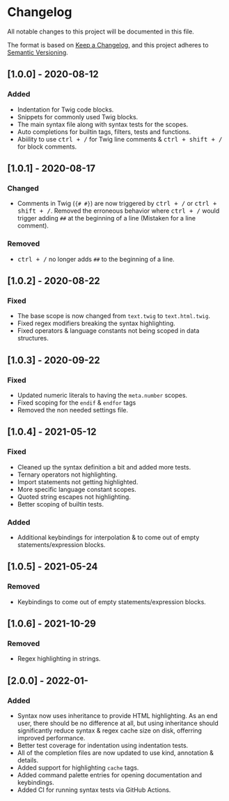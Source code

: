 # Changelog
All notable changes to this project will be documented in this file.

The format is based on [Keep a Changelog](https://keepachangelog.com/en/1.0.0/),
and this project adheres to [Semantic Versioning](https://semver.org/spec/v2.0.0.html).

## [1.0.0] - 2020-08-12
### Added
- Indentation for Twig code blocks.
- Snippets for commonly used Twig blocks.
- The main syntax file along with syntax tests for the scopes.
- Auto completions for builtin tags, filters, tests and functions. 
- Abiility to use <kbd>ctrl + /</kbd> for Twig line comments & <kbd>ctrl + shift + /</kbd> for block comments.

## [1.0.1] - 2020-08-17
### Changed
- Comments in Twig (`{# #}`) are now triggered by <kbd>ctrl + /</kbd> or <kbd>ctrl + shift + /</kbd>. Removed the erroneous behavior where <kbd>ctrl + /</kbd> would trigger adding `##` at the beginning of a line (Mistaken for a line comment).

### Removed
- <kbd>ctrl + /</kbd> no longer adds `##` to the beginning of a line.

## [1.0.2] - 2020-08-22
### Fixed
- The base scope is now changed from `text.twig` to `text.html.twig`.
- Fixed regex modifiers breaking the syntax highlighting.
- Fixed operators & language constants not being scoped in data structures.

## [1.0.3] - 2020-09-22
### Fixed
- Updated numeric literals to having the `meta.number` scopes.
- Fixed scoping for the `endif` & `endfor` tags
- Removed the non needed settings file.

## [1.0.4] - 2021-05-12
### Fixed
- Cleaned up the syntax definition a bit and added more tests.
- Ternary operators not highlighting.
- Import statements not getting highlighted.
- More specific language constant scopes.
- Quoted string escapes not highlighting.
- Better scoping of builtin tests.

### Added
- Additional keybindings for interpolation & to come out of empty statements/expression blocks.

## [1.0.5] - 2021-05-24
### Removed
- Keybindings to come out of empty statements/expression blocks.

## [1.0.6] - 2021-10-29
### Removed
- Regex highlighting in strings.

## [2.0.0] - 2022-01-
### Added
- Syntax now uses inheritance to provide HTML highlighting. As an end user, there should be no difference
at all, but using inheritance should significantly reduce syntax & regex cache size on disk, offerring
improved performance.
- Better test coverage for indentation using indentation tests.
- All of the completion files are now updated to use kind, annotation & details.
- Added support for highlighting `cache` tags.
- Added command palette entries for opening documentation and keybindings.
- Added CI for running syntax tests via GitHub Actions.
